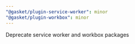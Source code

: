 ```yaml
---
"@gasket/plugin-service-worker": minor
"@gasket/plugin-workbox": minor
---
```


Deprecate service worker and workbox packages
